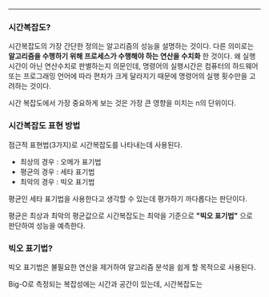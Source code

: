 
---

### 시간복잡도?

시간복잡도의 가장 간단한 정의는 알고리즘의 성능을 설명하는 것이다.
다른 의미로는 **알고리즘을 수행하기 위해 프로세스가 수행해야 하는 연산을 수치화** 한 것이다.
왜 실행시간이 아닌 연산수치로 판별하는지 의문인데, 명령어의 실행시간은 컴퓨터의 하드웨어 또는 프로그래밍 언어에 따라 편차가 크게 달라지기 때문에 명령어의 실행 횟수만을 고려하는 것이다.

시간 복잡도에서 가장 중요하게 보는 것은 가장 큰 영향을 미치는 n의 단위이다. 

### 시간복잡도 표현 방법

점근적 표현법(3가지)로 시간복잡도를 나타내는데 사용된다. 

- 최상의 경우 : 오메가 표기법
- 평균의 경우 : 세타 표기법
- 최악의 경우 : 빅오 표기법

평균인 세타 표기법을 사용한다고 생각할 수 있는데 평가하기 까다롭다는 판단이다.

평균은 최상과 최악의 평균값으로 시간복잡도는 최악을 기준으로 **"빅오 표기법"** 으로 판단하여 성능을 예측한다.

### 빅오 표기법?

빅오 표기법은 불필요한 연산을 제거하여 알고리즘 분석을 쉽게 할 목적으로 사용된다. 

Big-O로 측정되는 복잡성에는 시간과 공간이 있는데, 시간복잡도는 